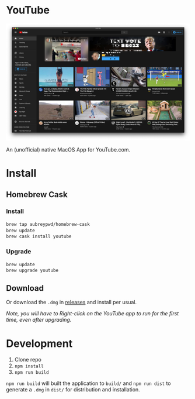 # YouTube

![](screenshot.png)

An (unofficial) native MacOS App for YouTube.com.

# Install

## Homebrew Cask

### Install

```bash
brew tap aubreypwd/homebrew-cask
brew update
brew cask install youtube
```

### Upgrade

```
brew update
brew upgrade youtube
```

## Download

Or download the `.dmg` in [releases](https://github.com/aubreypwd/youtube-mac/releases/latest) and install per usual.

*_Note, you will have to Right-click on the YouTube app to run for the first time, even after upgrading._*

# Development

1. Clone repo
2. `npm install`
3. `npm run build`

`npm run build` will built the application to `build/` and  `npm run dist` to generate a `.dmg` in `dist/` for distribution and installation.
